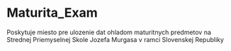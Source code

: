 # Maturita_Exam
 Poskytuje miesto pre ulozenie dat ohladom maturitnych predmetov na Strednej Priemyselnej Skole Jozefa Murgasa v ramci Slovenskej Republiky 
